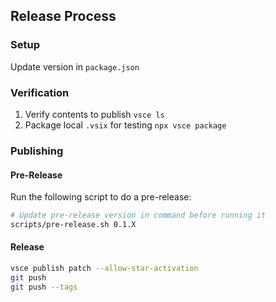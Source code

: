 ## Release Process

### Setup

Update version in `package.json`

### Verification

1. Verify contents to publish `vsce ls`
1. Package local `.vsix` for testing `npx vsce package`

### Publishing

#### Pre-Release

Run the following script to do a pre-release:

```sh
# Update pre-release version in command before running it
scripts/pre-release.sh 0.1.X
```

#### Release

```sh
vsce publish patch --allow-star-activation
git push
git push --tags
```
